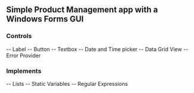 ## Simple Product Management app with a Windows Forms GUI
### Controls
-- Label
-- Button
-- Textbox
-- Date and Time picker
-- Data Grid View
-- Error Provider
### Implements
-- Lists
-- Static Variables
-- Regular Expressions
